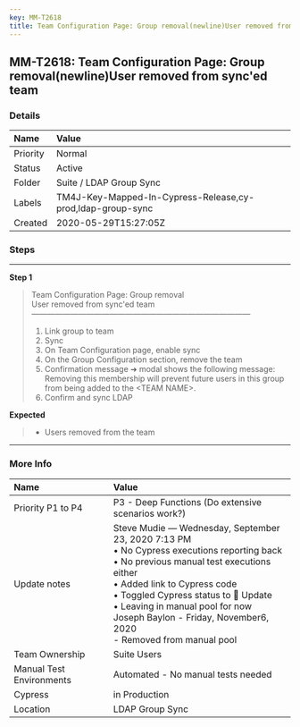 ```yaml
---
key: MM-T2618
title: Team Configuration Page: Group removal(newline)User removed from sync'ed team
---
```


## MM-T2618: Team Configuration Page: Group removal(newline)User removed from sync'ed team

### Details

| Name     | Value                                                      |
| :------- | :--------------------------------------------------------- |
| Priority | Normal                                                     |
| Status   | Active                                                     |
| Folder   | Suite / LDAP Group Sync                                    |
| Labels   | TM4J-Key-Mapped-In-Cypress-Release,cy-prod,ldap-group-sync |
| Created  | 2020-05-29T15:27:05Z                                       |

### Steps

<hr/>

**Step 1**

> <article>Team Configuration Page: Group removal<br>User removed from sync'ed team<br>————————————————————————————<ol><li>Link group to team</li><li>Sync</li><li>On Team Configuration page, enable sync</li><li>On the Group Configuration section, remove the team</li><li>Confirmation message ➜ modal shows the following message:<br>Removing this membership will prevent future users in this group from being added to the &lt;TEAM NAME&gt;.</li><li>Confirm and sync LDAP</li></ol></article>

**Expected**

> <article><ul><li>Users removed from the team</li></ul></article>

<hr/>

### More Info

| Name                     | Value                                                                                                                                                                                                                                                                                                                             |
| :----------------------- | :-------------------------------------------------------------------------------------------------------------------------------------------------------------------------------------------------------------------------------------------------------------------------------------------------------------------------------- |
| Priority P1 to P4        | P3 - Deep Functions (Do extensive scenarios work?)                                                                                                                                                                                                                                                                                |
| Update notes             | Steve Mudie — Wednesday, September 23, 2020 7:13 PM<br>• No Cypress executions reporting back<br>• No previous manual test executions either<br>• Added link to Cypress code<br>• Toggled Cypress status to 🔧 Update<br>• Leaving in manual pool for now<br>Joseph Baylon - Friday, November6, 2020<br>- Removed from manual pool |
| Team Ownership           | Suite Users                                                                                                                                                                                                                                                                                                                       |
| Manual Test Environments | Automated - No manual tests needed                                                                                                                                                                                                                                                                                                |
| Cypress                  | in Production                                                                                                                                                                                                                                                                                                                     |
| Location                 | LDAP Group Sync                                                                                                                                                                                                                                                                                                                   |
